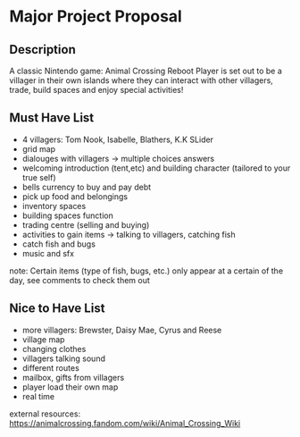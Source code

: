# Major Project Proposal

## Description

A classic Nintendo game: Animal Crossing Reboot
Player is set out to be a villager in their own islands where they can interact with other villagers, trade, build spaces and enjoy special activities!

## Must Have List

- 4 villagers: Tom Nook, Isabelle, Blathers, K.K SLider
- grid map 
- dialouges with villagers -> multiple choices answers
- welcoming introduction (tent,etc) and building character (tailored to your true self)
- bells currency to buy and pay debt
- pick up food and belongings
- inventory spaces
- building spaces function
- trading centre (selling and buying)
- activities to gain items -> talking to villagers, catching fish
- catch fish and bugs
- music and sfx

note: Certain items (type of fish, bugs, etc.) only appear at a certain of the day, see comments to check them out 

## Nice to Have List

- more villagers: Brewster, Daisy Mae, Cyrus and Reese
- village map
- changing clothes
- villagers talking sound
- different routes
- mailbox, gifts from villagers
- player load their own map
- real time


external resources:
https://animalcrossing.fandom.com/wiki/Animal_Crossing_Wiki
